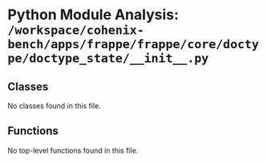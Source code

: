 # Python Module Analysis: `/workspace/cohenix-bench/apps/frappe/frappe/core/doctype/doctype_state/__init__.py`

## Classes

No classes found in this file.


## Functions

No top-level functions found in this file.
